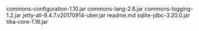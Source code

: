 commons-configuration-1.10.jar
commons-lang-2.6.jar
commons-logging-1.2.jar
jetty-all-9.4.7.v20170914-uber.jar
readme.md
sqlite-jdbc-3.20.0.jar
tika-core-1.16.jar
